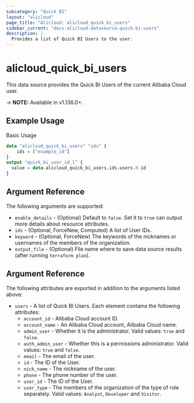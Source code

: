 ```yaml
---
subcategory: "Quick BI"
layout: "alicloud"
page_title: "Alicloud: alicloud_quick_bi_users"
sidebar_current: "docs-alicloud-datasource-quick-bi-users"
description: |-
  Provides a list of Quick BI Users to the user.
---
```


# alicloud\_quick\_bi\_users

This data source provides the Quick BI Users of the current Alibaba Cloud user.

-> **NOTE:** Available in v1.136.0+.

## Example Usage

Basic Usage

```terraform
data "alicloud_quick_bi_users" "ids" {
	ids = ["example_id"]
}
output "quick_bi_user_id_1" {
  value = data.alicloud_quick_bi_users.ids.users.0.id
}
```

## Argument Reference

The following arguments are supported:

* `enable_details` - (Optional) Default to `false`. Set it to `true` can output more details about resource attributes.
* `ids` - (Optional, ForceNew, Computed)  A list of User IDs.
* `keyword` - (Optional, ForceNew) The keywords of the nicknames or usernames of the members of the organization.
* `output_file` - (Optional) File name where to save data source results (after running `terraform plan`).

## Argument Reference

The following attributes are exported in addition to the arguments listed above:

* `users` - A list of Quick BI Users. Each element contains the following attributes:
    * `account_id` - Alibaba Cloud account ID.
    * `account_name` - An Alibaba Cloud account, Alibaba Cloud name.
    * `admin_user` - Whether it is the administrator. Valid values: `true` and `false`.
    * `auth_admin_user` - Whether this is a permissions administrator. Valid values: `true` and `false`.
    * `email` - The email of the user.
    * `id` - The ID of the User.
    * `nick_name` - The nickname of the user.
    * `phone` - The phone number of the user.
    * `user_id` - The ID of the User.
    * `user_type` - The members of the organization of the type of role separately. Valid values: `Analyst`, `Developer` and `Visitor`.